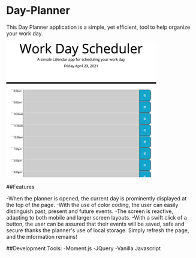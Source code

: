 # Day-Planner

This Day Planner application is a simple, yet efficient, tool to help organize your work day.  



<img src="assets/images/planner.png" width="400">

##Features

-When the planner is opened, the current day is prominently displayed at the top of the page.
-With the use of color coding, the user can easily distinguish past, present and future events.
-The screen is reactive, adapting to both mobile and larger screen layouts.
-With a swift click of a button, the user can be assured that their events will be saved, safe and secure thanks the planner's use of local storage. Simply refresh the page, and the information remains!

##Development Tools:
-Moment.js 
-JQuery 
-Vanilla Javascript
